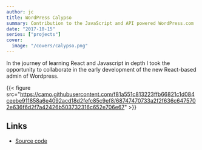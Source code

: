 ```yaml
---
author: jc
title: WordPress Calypso
summary: Contribution to the JavaScript and API powered WordPress.com
date: "2017-10-15"
series: ["projects"]
cover:
  image: "/covers/calypso.png"
---
```


In the journey of learning React and Javascript in depth I took the opportunity to collaborate in the early development of the new React-based admin of Wordpress.

{{< figure src="https://camo.githubusercontent.com/f81a551c813223ffb66821c1d084ceebe911858a6e4092acd18d2fefc85c9ef8/68747470733a2f2f636c6475702e636f6d2f7a42426b503732316c652e706e67" >}}


## Links
- [Source code](https://github.com/Automattic/wp-calypso)
